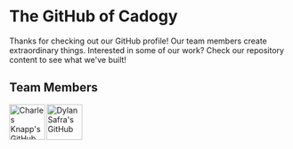 # The GitHub of Cadogy

Thanks for checking out our GitHub profile! Our team members create extraordinary things.
Interested in some of our work? Check our repository content to see what we've built!

## Team Members

<a href="https://github.com/charlesknapp"><img align="left" src="~/ck-bubble.png" title="Charles Knapp's GitHub" height=64></a>
<a href="https://github.com/interborn"><img align="left" src="~/ck-bubble.png" title="Dylan Safra's GitHub" height=64></a>
